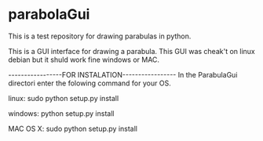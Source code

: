 # parabolaGui
This is a test repository for drawing parabulas in python.

This is a GUI interface for drawing a parabula.
This GUI was cheak't on linux debian but it shuld work fine windows or MAC.

-----------------FOR INSTALATION-----------------
In the ParabulaGui directori enter the folowing command for your OS.

linux:
	sudo python setup.py install



windows:
	python setup.py install



MAC OS X:
	sudo python setup.py install 
